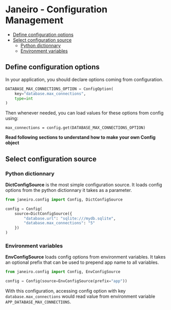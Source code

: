 # Janeiro - Configuration Management

- [Define configuration options](#define-configuration-options)
- [Select configuration source](#select-configuration-source)
  - [Python dictionnary](#python-dictionnary)
  - [Environment variables](#environment-variables)

## Define configuration options

In your application, you should declare options coming from configuration.

```python
DATABASE_MAX_CONNECTIONS_OPTION = ConfigOption(
    key="database.max_connections",
    type=int
)
```

Then whenever needed, you can load values for these options from config using:

```
max_connections = config.get(DATABASE_MAX_CONNECTIONS_OPTION)
```

**Read following sections to understand how to make your own Config object**

## Select configuration source

### Python dictionnary

**DictConfigSource** is the most simple configuration source. It loads config options from the python dictionnary it takes as a parameter.

```python
from janeiro.config import Config, DictConfigSource

config = Config(
    source=DictConfigSource({
        "database.url": "sqlite:///mydb.sqlite",
        "database.max_connections": "5"
    })
)
```

### Environment variables

**EnvConfigSource** loads config options from environment variables. It takes an optional prefix that can be used to prepend app name to all variables.

```python
from janeiro.config import Config, EnvConfigSource

config = Config(source=EnvConfigSource(prefix="app"))
```

With this configuration, accessing config option with key `database.max_connections` would read value from environment variable `APP_DATABASE_MAX_CONNECTIONS`.
